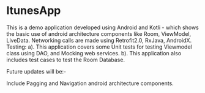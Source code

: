 # ItunesApp
This is a demo application developed using Android and Kotli -  which shows the basic use of android architecture components 
like Room, ViewModel, LiveData.
Networking calls are made using Retrofit2.0, RxJava, AndroidX.
Testing: 
a). This application covers some Unit tests for testing Viewmodel class using DAO, and Mocking web services.
b). This application also includes test cases to test the Room Database.

Future updates will be:-

Include Pagging and Navigation android architecture components.
